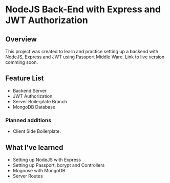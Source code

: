 # NodeJS Back-End with Express and JWT Authorization
## Overview
This project was created to learn and practice setting up a backend with NodeJS, Express and JWT using Passport Middle Ware.
Link to [live version](#) comming soon.

## Feature List
  * Backend Server
  * JWT Authorization
  * Server Boilerplate Branch
  * MongoDB Database

### Planned additions
  * Client Side Boilerplate.

## What I've learned
  * Setting up NodeJS with Express
  * Setting up Passport, bcrypt and Controllers
  * Mogoose with MongoDB
  * Server Routes
